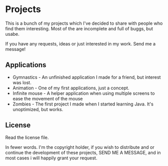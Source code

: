 Projects
========

This is a bunch of my projects which I've decided to share with people who find them interesting. Most of the are incomplete and full of buggs, but usabe. 

If you have any requests, ideas or just interested in my work. Send me a message! 

## Applications ##
* Gymnastics - An unfinished application I made for a friend, but interest was lost.
* Animation - One of my first applications, just a concept.
* Infinite mouse - A helper application when using multiple screens to ease the movement of the mouse
* Zombies - The first project I made when I started learning Java. It's unoptimized, but works. 

## License ##
Read the license file. 

In fewer words. I'm the copyright holder, if you wish to distribute and or continue the development of these projects, SEND ME A MESSAGE, and in most cases i will happily grant your request.
